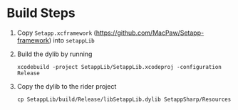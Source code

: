 

# Build Steps

1. Copy `Setapp.xcframework` (https://github.com/MacPaw/Setapp-framework) into `setappLib`
2. Build the dylib by running

   `xcodebuild -project SetappLib/SetappLib.xcodeproj -configuration Release`
3. Copy the dylib to the rider project

    ```cp SetappLib/build/Release/libSetappLib.dylib SetappSharp/Resources```

